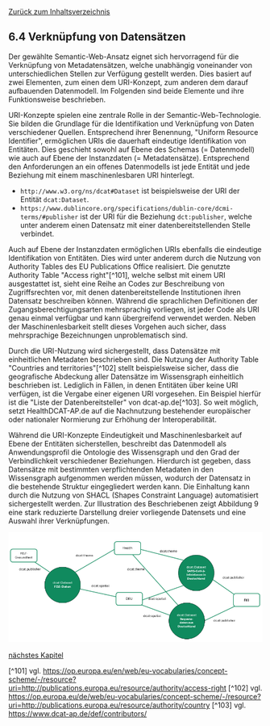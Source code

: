 [Zurück zum Inhaltsverzeichnis](https://healthdcat-ap-de.github.io/healthdcat-ap.de/report_stage_2.html)

## 6.4 Verknüpfung von Datensätzen

Der gewählte Semantic-Web-Ansatz eignet sich hervorragend für die Verknüpfung von Metadatensätzen, welche unabhängig voneinander von unterschiedlichen Stellen zur Verfügung gestellt werden. Dies basiert auf zwei Elementen, zum einen dem URI-Konzept, zum anderen dem darauf aufbauenden Datenmodell. Im Folgenden sind beide Elemente und ihre Funktionsweise beschrieben.

URI-Konzepte spielen eine zentrale Rolle in der Semantic-Web-Technologie. Sie bilden die Grundlage für die Identifikation und Verknüpfung von Daten verschiedener Quellen. Entsprechend ihrer Benennung, "Uniform Resource Identifier", ermöglichen URIs die dauerhaft eindeutige Identifikation von Entitäten. Dies geschieht sowohl auf Ebene des Schemas (= Datenmodell) wie auch auf Ebene der Instanzdaten (= Metadatensätze). Entsprechend den Anforderungen an ein offenes Datenmodells ist jede Entität und jede Beziehung mit einem maschinenlesbaren URI hinterlegt.

* `http://www.w3.org/ns/dcat#Dataset` ist beispielsweise der URI der Entität `dcat:Dataset`.
* `https://www.dublincore.org/specifications/dublin-core/dcmi-terms/#publisher` ist der URI für die Beziehung `dct:publisher`, welche unter anderem einen Datensatz mit einer datenbereitstellenden Stelle verbindet.

Auch auf Ebene der Instanzdaten ermöglichen URIs ebenfalls die eindeutige Identifikation von Entitäten. Dies wird unter anderem durch die Nutzung von Authority Tables des EU Publications Office realisiert. Die genutzte Authority Table "Access right"[^101], welche selbst mit einem URI ausgestattet ist, sieht eine Reihe an Codes zur Beschreibung von Zugriffsrechten vor, mit denen datenbereitstellende Institutionen ihren Datensatz beschreiben können. Während die sprachlichen Definitionen der Zugangsberechtigungsarten mehrsprachig vorliegen, ist jeder Code als URI genau einmal verfügbar und kann übergreifend verwendet werden. Neben der Maschinenlesbarkeit stellt dieses Vorgehen auch sicher, dass mehrsprachige Bezeichnungen unproblematisch sind.

Durch die URI-Nutzung wird sichergestellt, dass Datensätze mit einheitlichen Metadaten beschrieben sind. Die Nutzung der Authority Table "Countries and territories"[^102] stellt beispielsweise sicher, dass die geografische Abdeckung aller Datensätze im Wissensgraph einheitlich beschrieben ist.
Lediglich in Fällen, in denen Entitäten über keine URI verfügen, ist die Vergabe einer eigenen URI vorgesehen. Ein Beispiel hierfür ist die "Liste der Datenbereitsteller" von dcat-ap.de[^103]. So weit möglich, setzt HealthDCAT-AP.de auf die Nachnutzung bestehender europäischer oder nationaler Normierung zur Erhöhung der Interoperabilität.

Während die URI-Konzepte Eindeutigkeit und Maschinenlesbarkeit auf Ebene der Entitäten sicherstellen, beschreibt das Datenmodell als Anwendungsprofil die Ontologie des Wissensgraph und den Grad der Verbindlichkeit verschiedener Beziehungen. Hierdurch ist gegeben, dass Datensätze mit bestimmten verpflichtenden Metadaten in den Wissensgraph aufgenommen werden müssen, wodurch der Datensatz in die bestehende Struktur eingegliedert werden kann. Die Einhaltung kann durch die Nutzung von SHACL (Shapes Constraint Language) automatisiert sichergestellt werden. Zur Illustration des Beschriebenen zeigt Abbildung 9 eine stark reduzierte Darstellung dreier vorliegende Datensets und eine Auswahl ihrer Verknüpfungen.

![Verknüpfung vorliegender Metadaten zu einem Wissensgraph (vereinfacht)](https://github.com/HealthDCAT-AP-de/healthdcat-ap.de/blob/main/images/17_dataset.png "Verknüpfung vorliegender Metadaten zu einem Wissensgraph (vereinfacht)")

[nächstes Kapitel](https://healthdcat-ap-de.github.io/healthdcat-ap.de/report_stage_2/6_Initialversion_Wissensgraph/6.5_Weiterentwicklung_des_Wissensgraph_in_Stufe_3.html)

[^101] vgl. https://op.europa.eu/en/web/eu-vocabularies/concept-scheme/-/resource?uri=http://publications.europa.eu/resource/authority/access-right
[^102] vgl. https://op.europa.eu/de/web/eu-vocabularies/concept-scheme/-/resource?uri=http://publications.europa.eu/resource/authority/country
[^103] vgl. https://www.dcat-ap.de/def/contributors/
